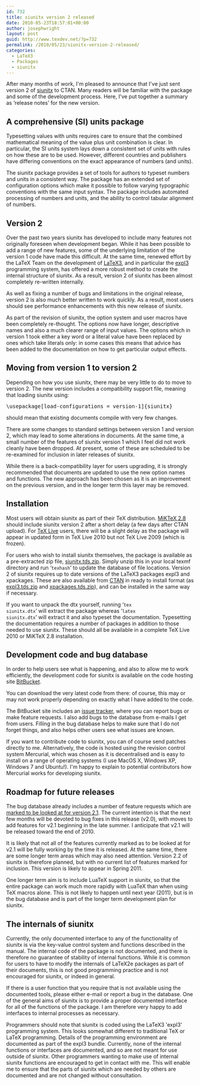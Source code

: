 ```yaml
---
id: 732
title: siunitx version 2 released
date: 2010-05-23T18:57:01+00:00
author: josephwright
layout: post
guid: http://www.texdev.net/?p=732
permalink: /2010/05/23/siunitx-version-2-released/
categories:
  - LaTeX3
  - Packages
  - siunitx
---
```

After many months of work, I'm pleased to announce that I've just sent version 2 of <a title="A comprehensive (SI) units package" href="http://ctan.org/pkg/siunitx">siunitx</a> to CTAN. Many readers will be familiar with the package and some of the development process. Here, I've put together a summary as ‘release notes’ for the new version.

<h2>A comprehensive (SI) units package</h2>

Typesetting values with units requires care to ensure that the combined mathematical meaning of the value plus unit combination is clear. In particular, the SI units system lays down a consistent set of units with rules on how these are to be used. However, different countries and publishers have differing
conventions on the exact appearance of numbers (and units).

The siunitx package provides a set of tools for authors to typeset numbers and units in a consistent way. The package has an extended set of configuration options which make it possible to follow varying typographic conventions with the same input syntax. The package includes automated processing of numbers and
units, and the ability to control tabular alignment of numbers.

<h2>Version 2</h2>

Over the past two years siunitx has developed to include many features not originally foreseen when development began. While it has been possible to add a range of new features, some of the underlying limitation of the version 1 code have made this difficult. At the same time, renewed effort by the LaTeX Team on the development of <a title="LaTeX3 Project" href="http://www.latex-project.org/latex3.html">LaTeX3</a>, and in particular the <a title="Packages supporting LaTeX3 programming conventions" href="http://ctan.org/pkg/l3kernel">expl3</a> programming system, has offered a more robust method to create the internal structure of siunitx. As a result, version 2 of siunitx has been almost completely re-written internally.

As well as fixing a number of bugs and limitations in the original release, version 2 is also much better written to work quickly. As a result, most users should see performance enhancements with this new release of siunitx.

As part of the revision of siunitx, the option system and user macros have been completely re-thought. The options now have longer, descriptive names and also a much clearer range of input values. The options which in version 1 took either a key word or a literal value have been replaced by ones which take literals only: in some cases this means that advice has been added to the documentation on how to get particular output effects.

<h2>Moving from version 1 to version 2</h2>

Depending on how you use siunitx, there may be very little to do to move to version 2. The new version includes a compatibility support file, meaning that loading siunitx using:

<pre>\usepackage[load-configurations = version-1]{siunitx}</pre>

should mean that existing documents compile with very few changes.

There are some changes to standard settings between version 1 and version 2, which may lead to some alterations in documents. At the same time, a small number of the features of siunitx version 1 which I feel did not work cleanly have been dropped. At present, some of these are scheduled to be re-examined for
inclusion in later releases of siunitx.

While there is a back-compatibility layer for users upgrading, it is strongly recommended that documents are updated to use the new option names and functions. The new approach has been chosen as it is an improvement on the previous version, and in the longer term this layer may be removed.

<h2>Installation</h2>

Most users will obtain siunitx as part of their TeX distribution. <a title="MiKTeX" href="http://www.miktex.org/">MiKTeX 2.8</a> should include siunitx version 2 after a short delay (a few days after CTAN upload). For <a title="TeX Live" href="http://www.tug.org/texlive/">TeX Live</a> users, there will be a slight delay as the package will appear in updated form in TeX Live 2010 but not TeX Live 2009 (which is frozen).

For users who wish to install siunitx themselves, the package is available as a pre-extracted zip file, <a href="http://mirror.ctan.org/install/macros/latex/contrib/siunitx.tds.zip">siunitx.tds.zip</a>. Simply unzip this in your local texmf directory and run ‘<code>texhash</code>’ to update the database of file locations. Version 2 of siunitx requires up to date versions of the LaTeX3 packages expl3 and xpackages. These are also available from <a title="The Comprehensive TeX Archive Network" href="http://www.ctan.org/">CTAN</a> in ready to install format (as <a href="http://mirror.ctan.org/install/macros/latex/contrib/l3kernel.tds.zip">expl3.tds.zip</a> and <a href="http://mirror.ctan.org/install/macros/latex/contrib/l3packages.tds.zip">xpackages.tds.zip</a>), and can be installed in the same way if necessary.

If you want to unpack the dtx yourself, running ‘<code>tex siunitx.dtx</code>’ will extract the package whereas ‘<code>latex siunitx.dtx</code>’ will extract it and also typeset the documentation. Typesetting the documentation requires a number of packages in addition to those needed to use siunitx. These should all be available in a complete TeX Live 2010 or MiKTeX 2.8 installation.

<h2>Development code and bug database</h2>

In order to help users see what is happening, and also to allow me to work efficiently, the development code for siunitx is available on the code hosting site <a title="siunitx repository on BitBucket " href="http://github.com/josephwright/siunitx">BitBucket</a>.

You can download the very latest code from there: of course, this may or may not work properly depending on exactly what I have added to the code.

The BitBucket site includes an <a href="http://github.com/josephwright/siunitx/issues">issue tracker</a>, where you can report bugs or make feature requests. I also add bugs to the database from e-mails I get from users. Filling in the bug database helps to make sure that I do not forget things, and also helps other users see what issues are known.

If you want to contribute code to siunitx, you can of course send patches directly to me. Alternatively, the code is hosted using the revision control system Mercurial, which was chosen as it is decentralised and is easy to install on a range of operating systems (I use MacOS X, Windows XP, Windows 7 and Ubuntu!). I'm happy to explain to potential contributors how Mercurial works for developing siunitx.

<h2>Roadmap for future releases</h2>

The bug database already includes a number of feature requests which are <a href="http://github.com/josephwright/siunitx/issues?milestone=v2.1">marked to be looked at for version 2.1</a>. The current intention is that the next few months will be devoted to bug fixes in this release (v2.0), with moves to add features for v2.1 beginning in the late summer. I anticipate that v2.1 will be released toward the end of 2010.

It is likely that not all of the features currently marked as to be looked at for v2.1 will be fully working by the time it is released. At the same time, there are some longer term areas which may also need attention. Version 2.2 of siunitx is therefore planned, but with no current list of features marked for inclusion. This version is likely to appear in Spring 2011.

One longer term aim is to include LuaTeX support in siunitx, so that the entire package can work much more rapidly with LuaTeX than when using TeX macros alone. This is not likely to happen until next year (2011), but is in the bug database and is part of the longer term development plan for siunitx.

<h2>The internals of siunitx</h2>

Currently, the only documented interface to any of the functionality of siunitx is via the key-value control system and functions described in the manual. The internal code of the package is not documented, and there is therefore no guarantee of stability of internal functions. While it is common for users to have to modify the internals of LaTeX2e packages as part of their documents, this is not good programming practice and is not encouraged for siunitx, or indeed in general.

If there is a user function that you require that is not available using the documented tools, please either e-mail or report a bug in the database. One of the general aims of siunitx is to provide a proper documented interface for all of the
functions of the package. I am therefore very happy to add interfaces to internal processes as necessary.

Programmers should note that siunitx is coded using the LaTeX3 'expl3' programming system. This looks somewhat different to traditional TeX or LaTeX programming. Details of the programming environment are documented as part of the expl3 bundle. Currently, none of the internal functions or interfaces are documented, and so are not meant for use outside of siunitx. Other programmers wanting to make use of internal siunitx functions are encouraged to get in contact with me. This will enable me to ensure that the parts of siunitx which are needed by others are documented and are not changed without consultation.
